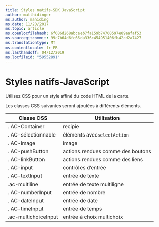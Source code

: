```yaml
---
title: Styles natifs-SDK JavaScript
author: matthidinger
ms.author: mahiding
ms.date: 11/28/2017
ms.topic: article
ms.openlocfilehash: 6f086d268abcaeb7fa159b74708597e89aafaf53
ms.sourcegitcommit: 99c7b64d6fc66da336c454951406fb42cd2a7427
ms.translationtype: MT
ms.contentlocale: fr-FR
ms.lasthandoff: 04/12/2019
ms.locfileid: "59552891"
---
```

# <a name="native-styling---javascript"></a>Styles natifs-JavaScript

Utilisez CSS pour un style affiné du code HTML de la carte.

Les classes CSS suivantes seront ajoutées à différents éléments.

| Classe CSS | Utilisation |
|---|---|
| . AC-Container | recipie |
| . AC-sélectionnable  | éléments avec`selectAction` |
| . AC-image | image |
| . AC-pushButton | actions rendues comme des boutons |
| . AC-linkButton  | actions rendues comme des liens |
| . AC-input | contrôles d’entrée|
| . AC-textInput| entrée de texte |
| .ac-multiline | entrée de texte multiligne |
| . AC-numberInput | entrée de nombre|
| . AC-dateInput | entrée de date|
| . AC-timeInput | entrée de temps |
| .ac-multichoiceInput | entrée à choix multichoix|